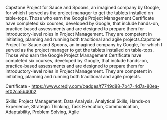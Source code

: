 Capstone Project for Sauce and Spoons, an imagined company by Google, for which I served as the project manager to get the tablets installed on table-tops. 
Those who earn the Google Project Management Certificate have completed six courses, developed by Google, that include hands-on, practice-based assessments and are designed to prepare them for introductory-level roles in Project Management. They are competent in initiating, planning and running both traditional and agile projects.Capstone Project for Sauce and Spoons, an imagined company by Google, for which I served as the project manager to get the tablets installed on table-tops. Those who earn the Google Project Management Certificate have completed six courses, developed by Google, that include hands-on, practice-based assessments and are designed to prepare them for introductory-level roles in Project Management. They are competent in initiating, planning and running both traditional and agile projects.

Certificate - https://www.credly.com/badges/f7749d88-7b47-4d7a-80ea-ef02ca5b40b2

Skills: Project Management, Data Analysis, Analytical Skills, Hands-on Experience, Strategic Thinking, Task Execution, 
Communication, Adaptability, Problem Solving, Agile

